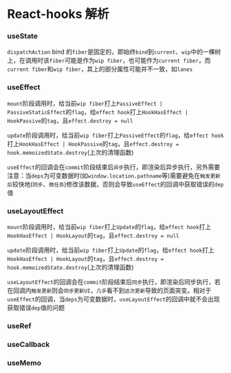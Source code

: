 # React-hooks 解析

### useState

`dispatchAction` bind 的`fiber`是固定的，即始终`bind`到`current`、`wip`中的一棵树上，在调用时该`fiber`可能是作为`wip fiber`，也可能作为`current fiber`，而`current fiber`和`wip fiber`，其上的部分属性可能并不一致，如`lanes`

### useEffect

`mount`阶段调用时，给当前`wip fiber`打上`PassiveEffect | PassiveStaticEffect`的`flag`，给`effect hook`打上`HookHasEffect | HookPassive`的`tag`，且`effect.destroy = null`

`update`阶段调用时，给当前`wip fiber`打上`PassiveEffect`的`flag`，给`effect hook`打上`HookHasEffect | HookPassive`的`tag`，且`effect.destroy = hook.memoizedState.destroy`(上次的清理函数)

`useEffect`的回调会在`commit`阶段结束后`异步`执行，即渲染后异步执行，另外需要注意：当`deps`为可变数据时(如`window.location.pathname`等)需要避免在`触发更新后`较快地(`同步`、`微任务`)修改该数据，否则会导致`useEffect`的回调中获取错误的`dep`值

### useLayoutEffect

`mount`阶段调用时，给当前`wip fiber`打上`Update`的`flag`，给`effect hook`打上`HookHasEffect | HookLayout`的`tag`，且`effect.destroy = null`

`update`阶段调用时，给当前`wip fiber`打上`Update`的`flag`，给`effect hook`打上`HookHasEffect | HookLayout`的`tag`，且`effect.destroy = hook.memoizedState.destroy`(上次的清理函数)

`useLayoutEffect`的回调会在`commit`阶段结束后`同步`执行，即渲染后同步执行，若在回调内`触发更新`则会`同步更新UI`，`几乎`看不到`这次更新`导致的页面突变。相对于`useEffect`的回调，当`deps`为可变数据时，`useLayoutEffect`的回调中就不会出现获取错误`dep`值的问题

### useRef

### useCallback

### useMemo
